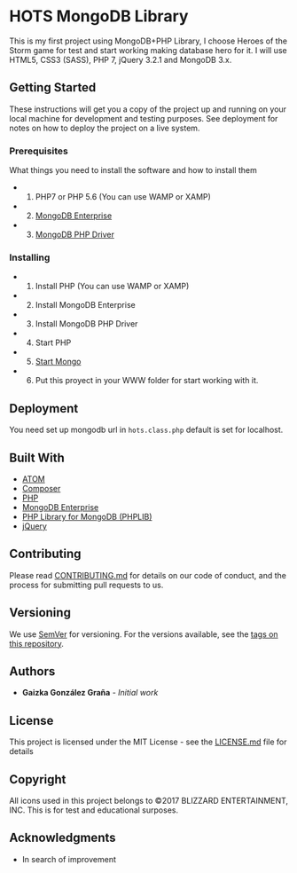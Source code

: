 # HOTS MongoDB Library

This is my first project using MongoDB+PHP Library, I choose Heroes of the Storm game for test and start working making database hero for it. I will use HTML5, CSS3 (SASS), PHP 7, jQuery 3.2.1 and MongoDB 3.x.

## Getting Started

These instructions will get you a copy of the project up and running on your local machine for development and testing purposes. See deployment for notes on how to deploy the project on a live system.

### Prerequisites

What things you need to install the software and how to install them

* 1. PHP7 or PHP 5.6 (You can use WAMP or XAMP)
* 2. [MongoDB Enterprise](https://docs.mongodb.com/manual/administration/install-enterprise/)
* 3. [MongoDB PHP Driver](http://php.net/manual/en/mongodb.installation.php)



### Installing

* 1. Install PHP (You can use WAMP or XAMP)
* 2. Install MongoDB Enterprise
* 3. Install MongoDB PHP Driver
* 4. Start PHP
* 5. [Start Mongo](https://docs.mongodb.com/manual/tutorial/install-mongodb-enterprise-on-windows/#run-mongodb-enterprise) 
* 6. Put this proyect in your WWW folder for start working with it.


## Deployment

You need set up mongodb url in ```hots.class.php``` default is set for localhost. 

## Built With

* [ATOM](https://atom.io/)
* [Composer](https://getcomposer.org/download/)
* [PHP](http://php.net/downloads.php)
* [MongoDB Enterprise](https://docs.mongodb.com/manual/administration/install-enterprise/)
* [PHP Library for MongoDB (PHPLIB)](http://php.net/manual/en/mongodb.tutorial.library.php)
* [jQuery](http://jquery.com/download/)


## Contributing

Please read [CONTRIBUTING.md](CODE_OF_CONDUCT.md) for details on our code of conduct, and the process for submitting pull requests to us.

## Versioning

We use [SemVer](http://semver.org/) for versioning. For the versions available, see the [tags on this repository](https://github.com/Gaizka-gzgr/HOTS-MongoDB-Library--/tags). 

## Authors

* **Gaizka González Graña** - *Initial work* 

## License

This project is licensed under the MIT License - see the [LICENSE.md](LICENSE.md) file for details

## Copyright

All icons used in this project belongs to ©2017 BLIZZARD ENTERTAINMENT, INC. This is for test and educational surposes.

## Acknowledgments

* In search of improvement
